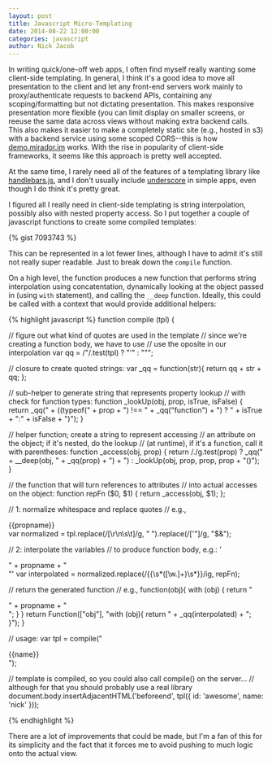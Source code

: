 ```yaml
---
layout: post
title: Javascript Micro-Templating
date: 2014-08-22 12:00:00
categories: javascript
author: Nick Jacob
---
```


In writing quick/one-off web apps, I often find myself really wanting some client-side templating. In general, I think it's a good idea to move all presentation to the client and let any front-end servers work mainly to proxy/authenticate requests to backend APIs, containing any scoping/formatting but not dictating presentation. This makes responsive presentation more flexible (you can limit display on smaller screens, or reeuse the same data across views without making extra backend calls. This also makes it easier to make a completely static site (e.g., hosted in s3) with a backend service using some scoped CORS--this is how [demo.mirador.im](http://demo.mirador.im) works. With the rise in popularity of client-side frameworks, it seems like this approach is pretty well accepted.

At the same time, I rarely need all of the features of a templating library like [handlebars.js](http://handlebarsjs.com), and I don't usually include [underscore](http://underscorejs.org) in simple apps, even though I do think it's pretty great.

I figured all I really need in client-side templating is string interpolation, possibly also with nested property access. So I put together a couple of javascript functions to create some compiled templates:

{% gist 7093743 %}

This can be represented in a lot fewer lines, although I have to admit it's still not really super readable. Just to break down the `compile` function.

On a high level, the function produces a new function that performs string interpolation using concatentation, dynamically looking at the object passed in (using `with` statement), and calling the `__deep` function. Ideally, this could be called with a context that would provide additional helpers:

{% highlight javascript %}
function compile (tpl) {

  // figure out what kind of quotes are used in the template
  // since we're creating a function body, we have to use
  // use the oposite in our interpolation
  var qq = /"/.test(tpl) ? "\'" : "\"";

  // closure to create quoted strings:
  var _qq = function(str){ return qq + str + qq; };

  // sub-helper to generate string that represents property lookup
  // with check for function types:
  function _lookUp(obj, prop, isTrue, isFalse) {
    return _qq(" + ((typeof(" + prop + ") !== " + _qq("function") + ") ? "
      + isTrue + ":" + isFalse + ")");
  }

  // helper function; create a string to represent accessing 
  // an attribute on the object; if it's nested, do the lookup
  // (at runtime), if it's a function, call it with parentheses:
  function _access(obj, prop) {
    return /\./g.test(prop)
      ? _qq(" + __deep(obj, " + _qq(prop) + ") + ")
      : _lookUp(obj, prop, prop, prop + "()");
  }

  // the function that will turn references to attributes
  // into actual accesses on the object:
  function repFn ($0, $1) {
      return _access(obj, $1);
  };

  // 1: normalize whitespace and replace quotes
  // e.g., <div>{{propname}}</div>
  var normalized = tpl.replace(/[\r\n\s\t]/g, " ").replace(/['"]/g, "\$&");

  // 2: interpolate the variables
  // to produce function body, e.g.: '<div>" + propname + "</div>"'
  var interpolated = normalized.replace(/{{\s*([\w\.]+)\s*}}/ig, repFn);

  // return the generated function
  // e.g., function(obj){ with (obj) { return "<div>" + propname + "</div>"; } }
  return Function(["obj"], "with (obj){ return " + _qq(interpolated) + "; }");
}

// usage:
var tpl = compile("<div id='{{id}}'><span class='name'>{{name}}</span></div>");

// template is compiled, so you could also call compile() on the server...
// although for that you should probably use a real library
document.body.insertAdjacentHTML('beforeend', tpl({ id: 'awesome', name: 'nick' }));

{% endhighlight %}

There are a lot of improvements that could be made, but I'm a fan of this for its simplicity and the fact that it forces me to avoid pushing to much logic onto the actual view.
